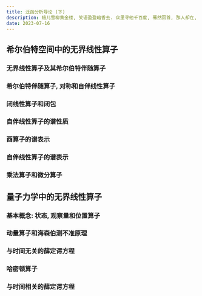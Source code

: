 ```yaml
---
title: 泛函分析导论 (下)
description: 蛾儿雪柳黄金缕, 笑语盈盈暗香去. 众里寻他千百度, 蓦然回首, 那人却在, 灯火阑珊处.
date: 2023-07-16
---
```


## 希尔伯特空间中的无界线性算子

### 无界线性算子及其希尔伯特伴随算子

### 希尔伯特伴随算子, 对称和自伴线性算子

### 闭线性算子和闭包

### 自伴线性算子的谱性质

### 酉算子的谱表示

### 自伴线性算子的谱表示

### 乘法算子和微分算子

## 量子力学中的无界线性算子

### 基本概念: 状态, 观察量和位置算子

### 动量算子和海森伯测不准原理

### 与时间无关的薛定谔方程

### 哈密顿算子

### 与时间相关的薛定谔方程
